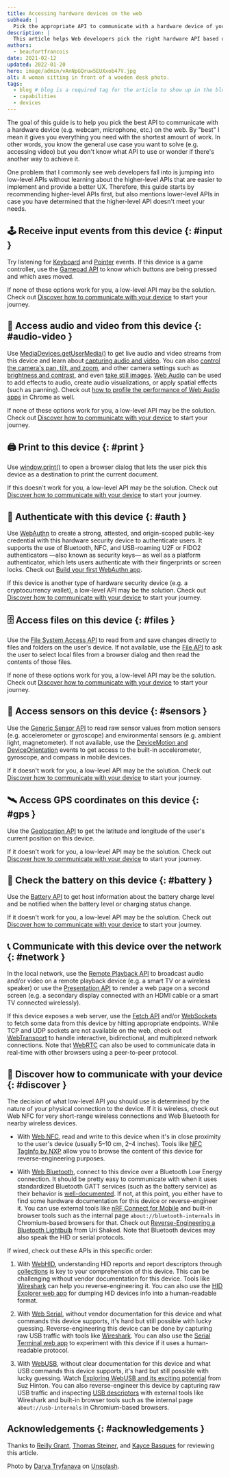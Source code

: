 ```yaml
---
title: Accessing hardware devices on the web
subhead: |
  Pick the appropriate API to communicate with a hardware device of your choice.
description: |
  This article helps Web developers pick the right hardware API based on a given device.
authors:
  - beaufortfrancois
date: 2021-02-12
updated: 2022-01-20
hero: image/admin/vAnNpGQruw5EUXxob47V.jpg
alt: A woman sitting in front of a wooden desk photo.
tags:
  - blog # blog is a required tag for the article to show up in the blog.
  - capabilities
  - devices
---
```


The goal of this guide is to help you pick the best API to communicate with a
hardware device (e.g. webcam, microphone, etc.) on the web. By "best" I mean it
gives you everything you need with the shortest amount of work. In other words,
you know the general use case you want to solve (e.g. accessing video) but you
don't know what API to use or wonder if there's another way to achieve it.

One problem that I commonly see web developers fall into is jumping into
low-level APIs without learning about the higher-level APIs that are easier to
implement and provide a better UX. Therefore, this guide starts by recommending
higher-level APIs first, but also mentions lower-level APIs in case you have
determined that the higher-level API doesn't meet your needs.

## 🕹 Receive input events from this device {: #input }

Try listening for [Keyboard] and [Pointer] events. If this device is a game
controller, use the [Gamepad API] to know which buttons are being pressed and
which axes moved.

If none of these options work for you, a low-level API may be the solution.
Check out [Discover how to communicate with your device] to start your journey.

## 📸 Access audio and video from this device {: #audio-video }

Use [MediaDevices.getUserMedia()] to get live audio and video streams from this
device and learn about [capturing audio and video]. You can also [control the
camera's pan, tilt, and zoom], and other camera settings such as [brightness and
contrast], and even [take still images]. [Web Audio] can be used to add effects
to audio, create audio visualizations, or apply spatial effects (such as
panning). Check out [how to profile the performance of Web Audio apps] in Chrome
as well.

If none of these options work for you, a low-level API may be the solution.
Check out [Discover how to communicate with your device] to start your journey.

## 🖨 Print to this device {: #print }

Use [window.print()] to open a browser dialog that lets the user pick this
device as a destination to print the current document.

If this doesn't work for you, a low-level API may be the solution. Check out
[Discover how to communicate with your device] to start your journey.

## 🔐 Authenticate with this device {: #auth }

Use [WebAuthn] to create a strong, attested, and origin-scoped public-key
credential with this hardware security device to authenticate users. It supports
the use of Bluetooth, NFC, and USB-roaming U2F or FIDO2 authenticators —also
known as security keys— as well as a platform authenticator, which lets users
authenticate with their fingerprints or screen locks. Check out [Build your
first WebAuthn app].

If this device is another type of hardware security device (e.g. a
cryptocurrency wallet), a low-level API may be the solution. Check out [Discover
how to communicate with your device] to start your journey.

## 🗄 Access files on this device {: #files }

Use the [File System Access API] to read from and save changes directly to files
and folders on the user's device. If not available, use the [File API] to ask
the user to select local files from a browser dialog and then read the contents
of those files.

If none of these options work for you, a low-level API may be the solution.
Check out [Discover how to communicate with your device] to start your journey.

## 🧲 Access sensors on this device {: #sensors }

Use the [Generic Sensor API] to read raw sensor values from motion sensors (e.g.
accelerometer or gyroscope) and environmental sensors (e.g. ambient light,
magnetometer). If not available, use the [DeviceMotion and DeviceOrientation]
events to get access to the built-in accelerometer, gyroscope, and compass in
mobile devices.

If it doesn't work for you, a low-level API may be the solution. Check out
[Discover how to communicate with your device] to start your journey.

## 🛰 Access GPS coordinates on this device {: #gps }

Use the [Geolocation API] to get the latitude and longitude of the user's
current position on this device.

If it doesn't work for you, a low-level API may be the solution. Check out
[Discover how to communicate with your device] to start your journey.

## 🔋 Check the battery on this device {: #battery }

Use the [Battery API] to get host information about the battery charge level and
be notified when the battery level or charging status change.

If it doesn't work for you, a low-level API may be the solution. Check out
[Discover how to communicate with your device] to start your journey.

## 📞 Communicate with this device over the network {: #network }

In the local network, use the [Remote Playback API] to broadcast audio and/or
video on a remote playback device (e.g. a smart TV or a wireless speaker) or use
the [Presentation API] to render a web page on a second screen (e.g. a secondary
display connected with an HDMI cable or a smart TV connected wirelessly).

If this device exposes a web server, use the [Fetch API] and/or [WebSockets] to
fetch some data from this device by hitting appropriate endpoints. While TCP and
UDP sockets are not available on the web, check out [WebTransport] to handle
interactive, bidirectional, and multiplexed network connections. Note that
[WebRTC] can also be used to communicate data in real-time with other browsers
using a peer-to-peer protocol.

## 🧱 Discover how to communicate with your device {: #discover }

The decision of what low-level API you should use is determined by the nature of
your physical connection to the device. If it is wireless, check out Web NFC for
very short-range wireless connections and Web Bluetooth for nearby wireless
devices.

- With [Web NFC], read and write to this device when it's in close proximity to
  the user's device (usually 5–10 cm, 2–4 inches). Tools like [NFC TagInfo by
  NXP] allow you to browse the content of this device for reverse-engineering
  purposes.

- With [Web Bluetooth], connect to this device over a Bluetooth Low Energy
  connection. It should be pretty easy to communicate with when it uses
  standardized Bluetooth GATT services (such as the battery service) as their
  behavior is [well-documented]. If not, at this point, you either have to find
  some hardware documentation for this device or reverse-engineer it. You can
  use external tools like [nRF Connect for Mobile] and built-in browser tools
  such as the internal page `about://bluetooth-internals` in Chromium-based
  browsers for that. Check out [Reverse-Engineering a Bluetooth Lightbulb] from
  Uri Shaked. Note that Bluetooth devices may also speak the HID or serial
  protocols.

If wired, check out these APIs in this specific order:

1. With [WebHID], understanding HID reports and report descriptors through
   [collections] is key to your comprehension of this device. This can be
   challenging without vendor documentation for this device. Tools like
   [Wireshark] can help you reverse-engineering it. You can also use the [HID
   Explorer web app] for dumping HID devices info into a human-readable format.

2. With [Web Serial], without vendor documentation for this device and what
   commands this device supports, it's hard but still possible with lucky
   guessing. Reverse-engineering this device can be done by capturing raw USB
   traffic with tools like [Wireshark]. You can also use the [Serial Terminal
   web app] to experiment with this device if it uses a human-readable protocol.

3. With [WebUSB], without clear documentation for this device and what USB
   commands this device supports, it's hard but still possible with lucky
   guessing. Watch [Exploring WebUSB and its exciting potential] from Suz
   Hinton. You can also reverse-engineer this device by capturing raw USB
   traffic and inspecting [USB descriptors] with external tools like Wireshark
   and built-in browser tools such as the internal page `about://usb-internals`
   in Chromium-based browsers.

## Acknowledgements {: #acknowledgements }

Thanks to [Reilly Grant], [Thomas Steiner], and [Kayce Basques] for reviewing this article.

Photo by [Darya Tryfanava] on [Unsplash].


[Keyboard]: https://developer.mozilla.org/docs/Web/API/KeyboardEvent
[Pointer]: https://developer.mozilla.org/docs/Web/API/Pointer_events
[Gamepad API]: /gamepad/
[MediaDevices.getUserMedia()]: https://developer.mozilla.org/docs/Web/API/MediaDevices/getUserMedia
[capturing audio and video]: https://www.html5rocks.com/en/tutorials/getusermedia/intro/
[control the camera's pan, tilt, and zoom]: /camera-pan-tilt-zoom/
[brightness and contrast]: https://developers.google.com/web/updates/2016/12/imagecapture
[take still images]: https://beaufortfrancois.github.io/sandbox/image-capture/playground
[Web Audio]: https://developer.mozilla.org/docs/Web/API/Web_Audio_API
[how to profile the performance of Web Audio apps]: /profiling-web-audio-apps-in-chrome/
[window.print()]: https://developer.mozilla.org/docs/Web/API/Window/print
[WebAuthn]: https://webauthn.io/
[Build your first WebAuthn app]: https://developers.google.com/codelabs/webauthn-reauth
[File System Access API]: /file-system-access/
[File API]: https://developer.mozilla.org/docs/Web/API/File/Using_files_from_web_applications
[Generic Sensor API]: /generic-sensor/
[DeviceMotion and DeviceOrientation]: https://developers.google.com/web/fundamentals/native-hardware/device-orientation
[Geolocation API]: https://developers.google.com/web/fundamentals/native-hardware/user-location
[Battery API]: https://developer.mozilla.org/docs/Web/API/Battery_Status_API
[Remote Playback API]: https://www.chromestatus.com/feature/5778318691401728
[Presentation API]: https://developers.google.com/web/updates/2018/04/present-web-pages-to-secondary-attached-displays
[Fetch API]: https://developer.mozilla.org/docs/Web/API/Fetch_API
[WebSockets]: https://developer.mozilla.org/docs/Web/API/WebSockets_API
[WebTransport]: /webtransport/
[WebRTC]: /webrtc-standard-announcement/
[Web NFC]: /nfc
[NFC TagInfo by NXP]: https://play.google.com/store/apps/details?id=com.nxp.taginfolite
[Web Bluetooth]: /bluetooth/
[well-documented]: https://www.bluetooth.com/specifications/gatt/
[nRF Connect for Mobile]: https://play.google.com/store/apps/details?id=no.nordicsemi.android.mcp
[Reverse-Engineering a Bluetooth Lightbulb]: https://urish.medium.com/reverse-engineering-a-bluetooth-lightbulb-56580fcb7546
[WebHID]: /hid/
[collections]: https://webhid-collections.glitch.me/
[Wireshark]: https://gitlab.com/wireshark/wireshark/-/wikis/CaptureSetup/USB
[HID Explorer web app]: https://nondebug.github.io/webhid-explorer/
[Web Serial]: /serial/
[Serial Terminal web app]: https://googlechromelabs.github.io/serial-terminal/
[WebUSB]: /usb/
[Exploring WebUSB and its exciting potential]: https://www.youtube.com/watch?v=IpfZ8Nj3uiE
[USB descriptors]: https://www.beyondlogic.org/usbnutshell/usb5.shtml
[Reilly Grant]: https://github.com/reillyeon
[Thomas Steiner]: /authors/thomassteiner/
[Kayce Basques]: /authors/kaycebasques/
[Darya Tryfanava]: https://unsplash.com/@darya_tryfanava
[Unsplash]: https://unsplash.com/photos/uZBGDkYkvhM
[Discover how to communicate with your device]: #discover
